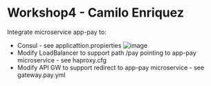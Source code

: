 # Workshop4 - Camilo Enriquez

Integrate microservice app-pay to:
- Consul - see applicattion.propierties
![image](https://user-images.githubusercontent.com/47835629/159406880-08dfa334-0b3c-4dd1-8b95-4aa27fe7cd07.png)
- Modify LoadBalancer to support path /pay pointing to app-pay microservice - see haproxy.cfg
- Modify API GW to support redirect to app-pay microservice - see gateway.pay.yml


